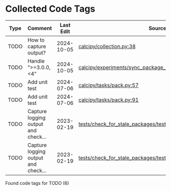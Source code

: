 # Collected Code Tags

| Type | Comment                             | Last Edit  | Source File                                                                                                                                                                                                                  |
|------|-------------------------------------|------------|------------------------------------------------------------------------------------------------------------------------------------------------------------------------------------------------------------------------------|
| TODO | How to capture output?              | 2024-10-05 | [calcipy/collection.py:38](https://github.com/KyleKing/calcipy/blame/8c00bdb8e39f2c65153e2f2834c3b3129c95c372/calcipy/collection.py#L38)                                                                                     |
| TODO | Handle ">=3.0.0,<4"                 | 2024-10-05 | [calcipy/experiments/sync_package_dependencies.py:48](https://github.com/KyleKing/calcipy/blame/8c00bdb8e39f2c65153e2f2834c3b3129c95c372/calcipy/experiments/sync_package_dependencies.py#L48)                               |
| TODO | Add unit test                       | 2024-07-06 | [calcipy/tasks/pack.py:57](https://github.com/KyleKing/calcipy/blame/e45ecadfa5b994d9c0a2a47138fa0e083261e3eb/calcipy/tasks/pack.py#L57)                                                                                     |
| TODO | Add unit test                       | 2024-07-06 | [calcipy/tasks/pack.py:91](https://github.com/KyleKing/calcipy/blame/e45ecadfa5b994d9c0a2a47138fa0e083261e3eb/calcipy/tasks/pack.py#L91)                                                                                     |
| TODO | Capture logging output and check... | 2023-02-19 | [tests/check_for_stale_packages/test_check_for_stale_packages.py:64](https://github.com/KyleKing/calcipy/blame/a8b69e7b04d9b15eabff8897f2de7703898c2afc/tests/check_for_stale_packages/test_check_for_stale_packages.py#L63) |
| TODO | Capture logging output and check... | 2023-02-19 | [tests/check_for_stale_packages/test_check_for_stale_packages.py:88](https://github.com/KyleKing/calcipy/blame/3f42ad855eb7024ff48af35d496633a87d4a14ac/tests/check_for_stale_packages/test_check_for_stale_packages.py#L26) |

Found code tags for TODO (6)

<!-- calcipy_skip_tags -->
